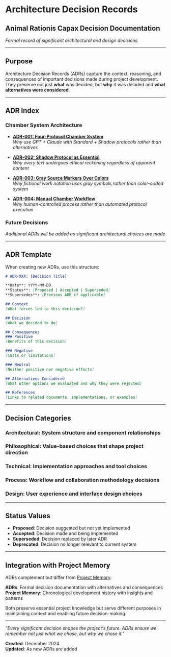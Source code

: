 # Architecture Decision Records
## Animal Rationis Capax Decision Documentation

*Formal record of significant architectural and design decisions*

---

## Purpose

Architecture Decision Records (ADRs) capture the context, reasoning, and consequences of important decisions made during project development. They preserve not just **what** was decided, but **why** it was decided and **what alternatives were considered**.

---

## ADR Index

### **Chamber System Architecture**

- **[ADR-001: Four-Protocol Chamber System](2024-12-15-four-protocol-chamber-system.md)**  
  *Why use GPT + Claude with Standard + Shadow protocols rather than alternatives*

- **[ADR-002: Shadow Protocol as Essential](2024-12-15-shadow-protocol-as-essential.md)**  
  *Why every text undergoes ethical reckoning regardless of apparent content*

- **[ADR-003: Gray Source Markers Over Colors](2024-12-15-gray-source-markers-over-colors.md)**  
  *Why fictional work notation uses gray symbols rather than color-coded system*

- **[ADR-004: Manual Chamber Workflow](2024-12-15-manual-chamber-workflow.md)**  
  *Why human-controlled process rather than automated protocol execution*

### **Future Decisions**
*Additional ADRs will be added as significant architectural choices are made*

---

## ADR Template

When creating new ADRs, use this structure:

```markdown
# ADR-XXX: [Decision Title]

**Date**: YYYY-MM-DD  
**Status**: [Proposed | Accepted | Superseded]  
**Supersedes**: [Previous ADR if applicable]

## Context
[What forces led to this decision?]

## Decision  
[What we decided to do]

## Consequences
### Positive
[Benefits of this decision]

### Negative  
[Costs or limitations]

### Neutral
[Neither positive nor negative effects]

## Alternatives Considered
[What other options we evaluated and why they were rejected]

## References
[Links to related documents, implementations, or examples]
```

---

## Decision Categories

### **Architectural**: System structure and component relationships
### **Philosophical**: Value-based choices that shape project direction  
### **Technical**: Implementation approaches and tool choices
### **Process**: Workflow and collaboration methodology decisions
### **Design**: User experience and interface design choices

---

## Status Values

- **Proposed**: Decision suggested but not yet implemented
- **Accepted**: Decision made and being implemented  
- **Superseded**: Decision replaced by later ADR
- **Deprecated**: Decision no longer relevant to current system

---

## Integration with Project Memory

ADRs complement but differ from [Project Memory](../internal/project-memory.md):

**ADRs**: Formal decision documentation with alternatives and consequences  
**Project Memory**: Chronological development history with insights and patterns

Both preserve essential project knowledge but serve different purposes in maintaining context and enabling future decision-making.

---

*"Every significant decision shapes the project's future. ADRs ensure we remember not just what we chose, but why we chose it."*

**Created**: December 2024  
**Updated**: As new ADRs are added